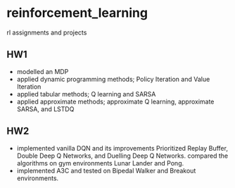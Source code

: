 # reinforcement_learning
rl assignments and projects

HW1
---

- modelled an MDP
- applied dynamic programming methods; Policy Iteration and Value Iteration
- applied tabular methods; Q learning and SARSA
- applied approximate methods; approximate Q learning, approximate SARSA, and LSTDQ 

HW2
---

- implemented vanilla DQN and its improvements Prioritized Replay Buffer, Double Deep Q Networks, and Duelling Deep Q Networks. compared the algorithms on gym environments Lunar Lander and Pong.
- implemented A3C and tested on Bipedal Walker and Breakout environments.
